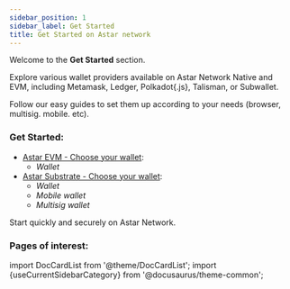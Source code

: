 ```yaml
---
sidebar_position: 1
sidebar_label: Get Started
title: Get Started on Astar network
---
```


Welcome to the **Get Started** section.

Explore various wallet providers available on Astar Network Native and EVM, including Metamask, Ledger, Polkadot\{.js\}, Talisman, or Subwallet.

Follow our easy guides to set them up according to your needs (browser, multisig. mobile. etc). 

### Get Started:
- [Astar EVM - Choose your wallet](/docs/use/get-started/astar-evm-wallet/index.md):
    - *Wallet*
- [Astar Substrate - Choose your wallet](/docs/use/get-started/astar-substrate-wallet/index.md):
    - *Wallet*
    - *Mobile wallet*
    - *Multisig wallet*

Start quickly and securely on Astar Network.

### Pages of interest:

import DocCardList from '@theme/DocCardList';
import {useCurrentSidebarCategory} from '@docusaurus/theme-common';

<DocCardList items={useCurrentSidebarCategory().items}/>
